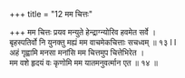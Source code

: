 +++
title = "12 मम चित्तः"

+++
मम चित्तः प्रयव मन्युते हेन्द्राग्न्योरिव हवमेत सर्वे ।  
बृहस्पतिर्वो नि युनक्तु मह्यं मम वाचमेकचित्ताः सचध्वम् ॥ १३ l l  
अहं गृह्वामि मनसा मनांसि मम चित्तमुप चित्तेभिरेत ।  
मम वशे हृदयं वः कृणोमि मम यातमनुवर्त्मान एत ॥ १४ ॥